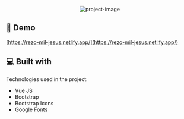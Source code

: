 <p align="center"><img src="https://socialify.git.ci/emamut/rezo-mil-jesus/image?font=Inter&amp;language=1&amp;name=1&amp;owner=1&amp;pattern=Plus&amp;stargazers=1&amp;theme=Auto" alt="project-image"></p>

<h2>🚀 Demo</h2>

[https://rezo-mil-jesus.netlify.app/](https://rezo-mil-jesus.netlify.app/)

<h2>💻 Built with</h2>

Technologies used in the project:

- Vue JS
- Bootstrap
- Bootstrap Icons
- Google Fonts
